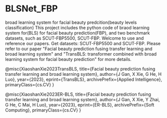 # BLSNet_FBP
broad learning system for facial beauty predcition(beauty levels classification)
This project includes the python code of braod learning system for(BLS) for facial beauty prediction(FBP), and two benchmark datasets, such as SCUT-FBP5500, SCUT-FBP. Welcome to use and reference our papers. Get datasets: SCUT-FBP5500 and SCUT-FBP. Please refer to our paper "Facial beauty prediction fusing transfer learning and broad learning system" and "TransBLS: transformer combined with broad learning system for facial beauty prediction" for more details.

@misc{XiaoshanXie2023TransBLS, title={Facial beauty prediction fusing transfer learning and broad learning system}, author={J Gan, X Xie, G He, H Luo}, year={2023}, eprint={TransBLS}, archivePrefix={Applied Intelligence}, primaryClass={cs.CV} }

@misc{XiaoshanXie2023ER-BLS, title={Facial beauty prediction fusing transfer learning and broad learning system}, author={J Gan, X Xie, Y Zhai, G He, C Mai, H Luo}, year={2023}, eprint={ER-BLS}, archivePrefix={Soft Computing}, primaryClass={cs.CV} }
